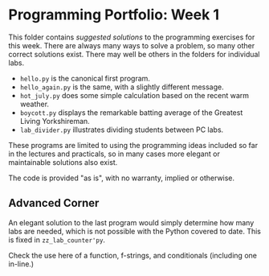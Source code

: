# Programming Portfolio: Week 1

This folder contains *suggested solutions* to the programming exercises for this week. There are always many ways
to solve a problem, so many other correct solutions exist. There may well be others in the folders for individual
labs.

* `hello.py` is the canonical first program.
* `hello_again.py` is the same, with a slightly different message.
* `hot_july.py` does some simple calculation based on the recent warm weather.
* `boycott.py` displays the remarkable batting average of the Greatest Living Yorkshireman.
* `lab_divider.py` illustrates dividing students between PC labs.

These programs are limited to using the programming ideas included
so far in the lectures and practicals, so in many cases more elegant
or maintainable solutions also exist.

The code is provided "as is", with no warranty, implied or otherwise.

## Advanced Corner

An elegant solution to the last program would simply determine how many
labs are needed, which is not possible with the Python covered to date.
This is fixed in `zz_lab_counter'py`.

Check the use here of a function, f-strings, and conditionals (including
one in-line.)
